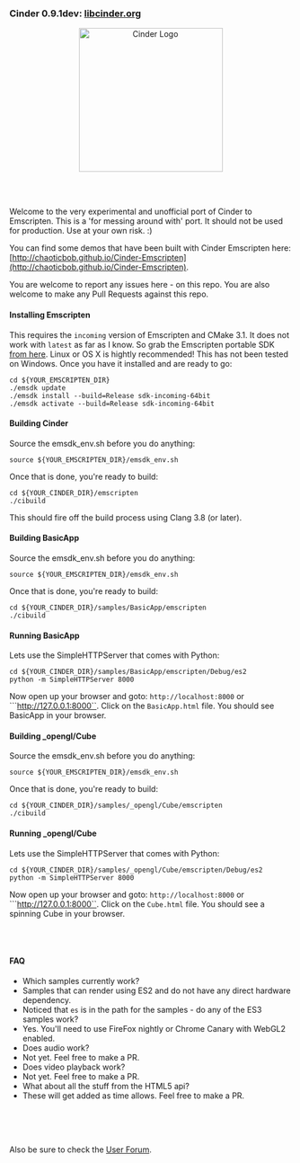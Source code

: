 ### Cinder 0.9.1dev: [libcinder.org](http://libcinder.org)

<p align="center">
  <img src="https://libcinder.org/docs/_assets/images/cinder_logo.svg" alt="Cinder Logo" width="256" height="auto"/>
</p>

<br/>
<br/>

Welcome to the very experimental and unofficial port of Cinder to Emscripten. This is a 'for messing around with' port. It should not be used for production. Use at your own risk. :) 

You can find some demos that have been built with Cinder Emscripten here: [http://chaoticbob.github.io/Cinder-Emscripten](http://chaoticbob.github.io/Cinder-Emscripten).

You are welcome to report any issues here - on this repo. You are also welcome to make any Pull Requests against this repo. 
#### Installing Emscripten
This requires the ``incoming`` version of Emscripten and CMake 3.1. It does not work with ``latest`` as far as I know. So grab the Emscripten portable SDK [from here](https://kripken.github.io/emscripten-site/docs/getting_started/downloads.html). Linux or OS X is hightly recommended! This has not been tested on Windows. Once you have it installed and are ready to go:
```
cd ${YOUR_EMSCRIPTEN_DIR}
./emsdk update
./emsdk install --build=Release sdk-incoming-64bit
./emsdk activate --build=Release sdk-incoming-64bit
```

#### Building Cinder
Source the emsdk_env.sh before you do anything:
```
source ${YOUR_EMSCRIPTEN_DIR}/emsdk_env.sh
```
Once that is done, you're ready to build:
```
cd ${YOUR_CINDER_DIR}/emscripten
./cibuild
```
This should fire off the build process using Clang 3.8 (or later).

#### Building BasicApp
Source the emsdk_env.sh before you do anything:
```
source ${YOUR_EMSCRIPTEN_DIR}/emsdk_env.sh
```
Once that is done, you're ready to build:
```
cd ${YOUR_CINDER_DIR}/samples/BasicApp/emscripten
./cibuild
```

#### Running BasicApp
Lets use the SimpleHTTPServer that comes with Python:
```
cd ${YOUR_CINDER_DIR}/samples/BasicApp/emscripten/Debug/es2
python -m SimpleHTTPServer 8000
```
Now open up your browser and goto: ```http://localhost:8000``` or ```http://127.0.0.1:8000``. Click on the ``BasicApp.html`` file. You should see BasicApp in your browser.

#### Building _opengl/Cube
Source the emsdk_env.sh before you do anything:
```
source ${YOUR_EMSCRIPTEN_DIR}/emsdk_env.sh
```
Once that is done, you're ready to build:
```
cd ${YOUR_CINDER_DIR}/samples/_opengl/Cube/emscripten
./cibuild
```

#### Running _opengl/Cube
Lets use the SimpleHTTPServer that comes with Python:
```
cd ${YOUR_CINDER_DIR}/samples/_opengl/Cube/emscripten/Debug/es2
python -m SimpleHTTPServer 8000
```
Now open up your browser and goto: ```http://localhost:8000``` or ```http://127.0.0.1:8000``. Click on the ``Cube.html`` file. You should see a spinning Cube in your browser.

<br/>
<br/>

#### FAQ
* Which samples currently work?
 *  Samples that can render using ES2 and do not have any direct hardware dependency.
* Noticed that ``es`` is in the path for the samples - do any of the ES3 samples work?
 *  Yes. You'll need to use FireFox nightly or Chrome Canary with WebGL2 enabled. 
* Does audio work?
 *  Not yet. Feel free to make a PR.
* Does video playback work?
 *  Not yet. Feel free to make a PR.
* What about all the stuff from the HTML5 api?
 *  These will get added as time allows. Feel free to make a PR.
  
<br/>
<br/>
<br/>

Also be sure to check the [User Forum](http://discourse.libcinder.org).

